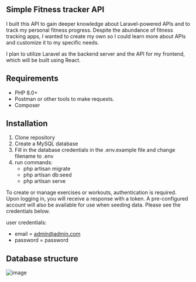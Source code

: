 ## Simple Fitness tracker API

I built this API to gain deeper knowledge about Laravel-powered APIs and to track my personal fitness progress. Despite the abundance of fitness tracking apps, I wanted to create my own so I could learn more about APIs and customize it to my specific needs.

I plan to utilize Laravel as the backend server and the API for my frontend, which will be built using React.

## Requirements

- PHP 8.0+
- Postman or other tools to make requests.
- Composer

## Installation

1. Clone repository
2. Create a MySQL database
3. Fill in the database credentials in the .env.example file and change filename to .env
4. run commands:
    - php artisan migrate
    - php artisan db:seed
    - php artisan serve

To create or manage exercises or workouts, authentication is required. Upon logging in, you will receive a response with a token. A pre-configured account will also be available for use when seeding data. Please see the credentials below.

user credentials:
- email = admin@admin.com
- password = password

## Database structure
![image](https://user-images.githubusercontent.com/69695051/217008437-c41142dc-01dd-4ef3-820c-9b29a9db49a2.png)
